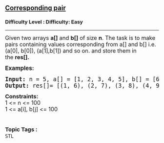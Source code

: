 <h2><a href="https://www.geeksforgeeks.org/problems/corresponding-pair/1?page=2&category=Arrays,Mathematical,Strings,STL,Matrix,Map,prefix-sum,Merge%20Sort,Kadane&difficulty=Basic,Easy&status=solved,unsolved&sortBy=accuracy">Corresponding pair</a></h2><h3>Difficulty Level : Difficulty: Easy</h3><hr><div class="problems_problem_content__Xm_eO"><p><span style="font-size: 18px;">Given two arrays <strong>a[]</strong> and <strong>b</strong><strong>[]</strong> of size <strong>n</strong>. The task is to make pairs containing values corresponding from a[] and b[] i.e. (a[0], b[0]), (a[1],b[1]) and so on. and store them in the&nbsp;<strong>res[].</strong></span></p>
<p><strong><span style="font-size: 14pt;">Examples:</span></strong></p>
<pre><strong><span style="font-size: 14pt;">Input: </span></strong><span style="font-size: 14pt;">n = 5, a[] = [1, 2, 3, 4, 5], b[] = [6, 7, 8, 9, 10].<br><strong>Output: </strong>res[]= [(1, 6), (2, 7), (3, 8), (4, 9), (5, 10)].<br></span></pre>
<p><strong style="font-size: 18px;">Constraints:</strong><br style="font-size: 18px;"><span style="font-size: 18px;">1 &lt;= n &lt;= 100</span><br style="font-size: 18px;"><span style="font-size: 18px;">1 &lt;= a[i], b[j] &lt;= 100</span></p></div><br><p><span style=font-size:18px><strong>Topic Tags : </strong><br><code>STL</code>&nbsp;